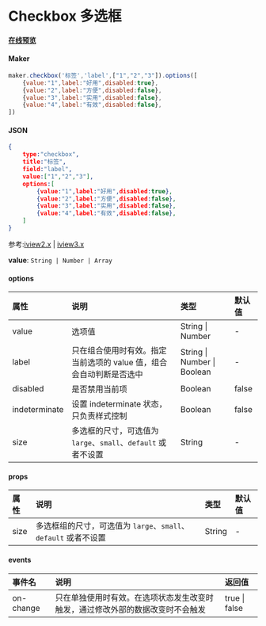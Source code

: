 # Checkbox 多选框

#### [在线预览](https://jsrun.net/JehKp/edit)

#### Maker
```js
maker.checkbox('标签','label',["1","2","3"]).options([
    {value:"1",label:"好用",disabled:true},
    {value:"2",label:"方便",disabled:false},
    {value:"3",label:"实用",disabled:false},
    {value:"4",label:"有效",disabled:false},
])
```

#### JSON
```json
{
    type:"checkbox",
    title:"标签",
    field:"label",
    value:["1","2","3"],
    options:[
        {value:"1",label:"好用",disabled:true},
        {value:"2",label:"方便",disabled:false},
        {value:"3",label:"实用",disabled:false},
        {value:"4",label:"有效",disabled:false},
    ]
}
```

参考:[iview2.x](http://v2.iviewui.com/components/checkbox#API) | [iview3.x](https://www.iviewui.com/components/checkbox#API)

**value**: `String | Number | Array`

#### options

| 属性          | 说明                                                         | 类型                        | 默认值 |
| :------------ | :----------------------------------------------------------- | :-------------------------- | :----- |
| value       | 选项值          | String \| Number                 | -  |
| label         | 只在组合使用时有效。指定当前选项的 value 值，组合会自动判断是否选中 | String \| Number \| Boolean | -      |
| disabled      | 是否禁用当前项                                               | Boolean                     | false  |
| indeterminate | 设置 indeterminate 状态，只负责样式控制                      | Boolean                     | false  |
| size          | 多选框的尺寸，可选值为 `large`、`small`、`default` 或者不设置 | String                      | -      |

#### props

| 属性  | 说明                                                         | 类型   | 默认值 |
| :---- | :----------------------------------------------------------- | :----- | :----- |
| size  | 多选框组的尺寸，可选值为 `large`、`small`、`default` 或者不设置 | String | -      |



#### events


| 事件名    | 说明                                                         | 返回值        |
| :-------- | :----------------------------------------------------------- | :------------ |
| on-change | 只在单独使用时有效。在选项状态发生改变时触发，通过修改外部的数据改变时不会触发 | true \| false |